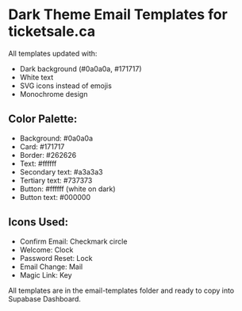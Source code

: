 # Dark Theme Email Templates for ticketsale.ca

All templates updated with:
- Dark background (#0a0a0a, #171717)
- White text
- SVG icons instead of emojis
- Monochrome design

## Color Palette:
- Background: #0a0a0a
- Card: #171717
- Border: #262626
- Text: #ffffff
- Secondary text: #a3a3a3
- Tertiary text: #737373
- Button: #ffffff (white on dark)
- Button text: #000000

## Icons Used:
- Confirm Email: Checkmark circle
- Welcome: Clock
- Password Reset: Lock
- Email Change: Mail
- Magic Link: Key

All templates are in the email-templates folder and ready to copy into Supabase Dashboard.
